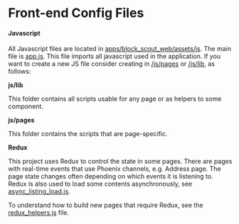 # Front-end Config Files

#### Javascript

All Javascript files are located in [apps/block\_scout\_web/assets/js](https://github.com/poanetwork/blockscout/tree/master/apps/block_scout_web/assets/js). The main file is [app.js](https://github.com/poanetwork/blockscout/blob/master/apps/block_scout_web/assets/js/app.js). This file imports all javascript used in the application. If you want to create a new JS file consider creating in [/js/pages](https://github.com/poanetwork/blockscout/tree/master/apps/block_scout_web/assets/js/pages) or [/js/lib](https://github.com/poanetwork/blockscout/tree/master/apps/block_scout_web/assets/js/lib), as follows:

**js/lib**

This folder contains all scripts usable for any page or as helpers to some component.

**js/pages**

This folder contains the scripts that are page-specific.

**Redux**

This project uses Redux to control the state in some pages. There are pages with real-time events that use Phoenix channels, e.g. Address page. The page state changes often depending on which events it is listening to. Redux is also used to load some contents asynchronously, see [async\_listing\_load.js](https://github.com/poanetwork/blockscout/blob/master/apps/block_scout_web/assets/js/lib/async_listing_load.js).

To understand how to build new pages that require Redux, see the [redux\_helpers.js](https://github.com/poanetwork/blockscout/blob/master/apps/block_scout_web/assets/js/lib/redux_helpers.js) file.

